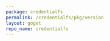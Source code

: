 ```yaml
---
package: credentialfs
permalink: /credentialfs/pkg/version
layout: goget
repo_name: credentialfs
---
```

